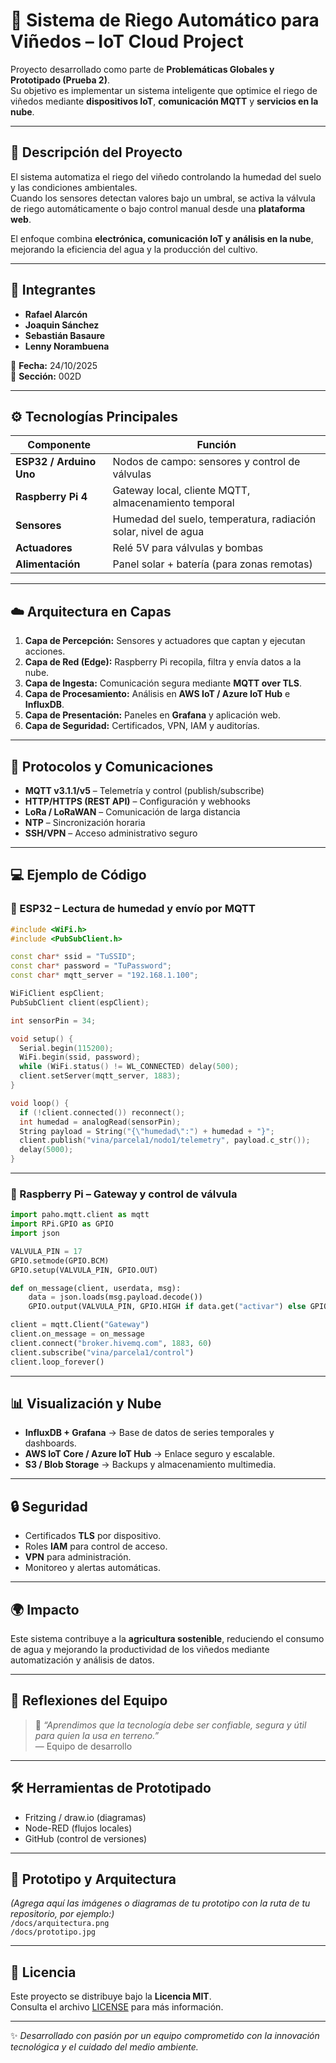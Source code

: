 # 🍇 Sistema de Riego Automático para Viñedos – IoT Cloud Project

Proyecto desarrollado como parte de **Problemáticas Globales y Prototipado (Prueba 2)**.  
Su objetivo es implementar un sistema inteligente que optimice el riego de viñedos mediante **dispositivos IoT**, **comunicación MQTT** y **servicios en la nube**.

---

## 🌱 Descripción del Proyecto

El sistema automatiza el riego del viñedo controlando la humedad del suelo y las condiciones ambientales.  
Cuando los sensores detectan valores bajo un umbral, se activa la válvula de riego automáticamente o bajo control manual desde una **plataforma web**.

El enfoque combina **electrónica, comunicación IoT y análisis en la nube**, mejorando la eficiencia del agua y la producción del cultivo.

---

## 👥 Integrantes
- **Rafael Alarcón**  
- **Joaquin Sánchez**  
- **Sebastián Basaure**  
- **Lenny Norambuena**

📅 **Fecha:** 24/10/2025  
📘 **Sección:** 002D

---

## ⚙️ Tecnologías Principales

| Componente | Función |
|-------------|----------|
| **ESP32 / Arduino Uno** | Nodos de campo: sensores y control de válvulas |
| **Raspberry Pi 4** | Gateway local, cliente MQTT, almacenamiento temporal |
| **Sensores** | Humedad del suelo, temperatura, radiación solar, nivel de agua |
| **Actuadores** | Relé 5V para válvulas y bombas |
| **Alimentación** | Panel solar + batería (para zonas remotas) |

---

## ☁️ Arquitectura en Capas

1. **Capa de Percepción:** Sensores y actuadores que captan y ejecutan acciones.  
2. **Capa de Red (Edge):** Raspberry Pi recopila, filtra y envía datos a la nube.  
3. **Capa de Ingesta:** Comunicación segura mediante **MQTT over TLS**.  
4. **Capa de Procesamiento:** Análisis en **AWS IoT / Azure IoT Hub** e **InfluxDB**.  
5. **Capa de Presentación:** Paneles en **Grafana** y aplicación web.  
6. **Capa de Seguridad:** Certificados, VPN, IAM y auditorías.

---

## 🔗 Protocolos y Comunicaciones

- **MQTT v3.1.1/v5** – Telemetría y control (publish/subscribe)  
- **HTTP/HTTPS (REST API)** – Configuración y webhooks  
- **LoRa / LoRaWAN** – Comunicación de larga distancia  
- **NTP** – Sincronización horaria  
- **SSH/VPN** – Acceso administrativo seguro  

---

## 💻 Ejemplo de Código

### 🌾 ESP32 – Lectura de humedad y envío por MQTT
```cpp
#include <WiFi.h>
#include <PubSubClient.h>

const char* ssid = "TuSSID";
const char* password = "TuPassword";
const char* mqtt_server = "192.168.1.100";

WiFiClient espClient;
PubSubClient client(espClient);

int sensorPin = 34;

void setup() {
  Serial.begin(115200);
  WiFi.begin(ssid, password);
  while (WiFi.status() != WL_CONNECTED) delay(500);
  client.setServer(mqtt_server, 1883);
}

void loop() {
  if (!client.connected()) reconnect();
  int humedad = analogRead(sensorPin);
  String payload = String("{\"humedad\":") + humedad + "}";
  client.publish("vina/parcela1/nodo1/telemetry", payload.c_str());
  delay(5000);
}
```

---

### 🐍 Raspberry Pi – Gateway y control de válvula
```python
import paho.mqtt.client as mqtt
import RPi.GPIO as GPIO
import json

VALVULA_PIN = 17
GPIO.setmode(GPIO.BCM)
GPIO.setup(VALVULA_PIN, GPIO.OUT)

def on_message(client, userdata, msg):
    data = json.loads(msg.payload.decode())
    GPIO.output(VALVULA_PIN, GPIO.HIGH if data.get("activar") else GPIO.LOW)

client = mqtt.Client("Gateway")
client.on_message = on_message
client.connect("broker.hivemq.com", 1883, 60)
client.subscribe("vina/parcela1/control")
client.loop_forever()
```

---

## 📊 Visualización y Nube

- **InfluxDB + Grafana** → Base de datos de series temporales y dashboards.  
- **AWS IoT Core / Azure IoT Hub** → Enlace seguro y escalable.  
- **S3 / Blob Storage** → Backups y almacenamiento multimedia.  

---

## 🔒 Seguridad

- Certificados **TLS** por dispositivo.  
- Roles **IAM** para control de acceso.  
- **VPN** para administración.  
- Monitoreo y alertas automáticas.

---

## 🌍 Impacto

Este sistema contribuye a la **agricultura sostenible**, reduciendo el consumo de agua y mejorando la productividad de los viñedos mediante automatización y análisis de datos.

---

## 🧠 Reflexiones del Equipo

> 💬 *“Aprendimos que la tecnología debe ser confiable, segura y útil para quien la usa en terreno.”*  
> — Equipo de desarrollo

---

## 🛠️ Herramientas de Prototipado
- Fritzing / draw.io (diagramas)
- Node-RED (flujos locales)
- GitHub (control de versiones)

---

## 📸 Prototipo y Arquitectura
*(Agrega aquí las imágenes o diagramas de tu prototipo con la ruta de tu repositorio, por ejemplo:)*  
`/docs/arquitectura.png`  
`/docs/prototipo.jpg`

---

## 📄 Licencia
Este proyecto se distribuye bajo la **Licencia MIT**.  
Consulta el archivo [LICENSE](LICENSE) para más información.

---

✨ _Desarrollado con pasión por un equipo comprometido con la innovación tecnológica y el cuidado del medio ambiente._

